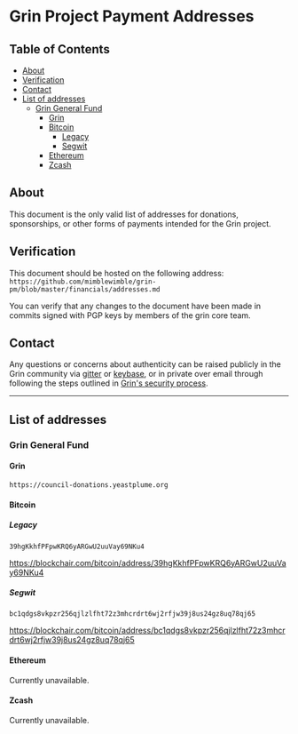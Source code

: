 # Grin Project Payment Addresses <!-- omit in toc -->

## Table of Contents <!-- omit in toc --> 
- [About](#about)
- [Verification](#verification)
- [Contact](#contact)
- [List of addresses](#list-of-addresses)
  - [Grin General Fund](#grin-general-fund)
    - [Grin](#grin)
    - [Bitcoin](#bitcoin)
      - [Legacy](#legacy)
      - [Segwit](#segwit)
    - [Ethereum](#ethereum)
    - [Zcash](#zcash)

## About
This document is the only valid list of addresses for donations, sponsorships, or other forms of payments intended for the Grin project.

## Verification
This document should be hosted on the following address:
`https://github.com/mimblewimble/grin-pm/blob/master/financials/addresses.md`

You can verify that any changes to the document have been made in commits signed with PGP keys by members of the grin core team.

## Contact
Any questions or concerns about authenticity can be raised publicly in the Grin community via [gitter](https://gitter.im/grin_community/Lobby) or [keybase](https://keybase.io/team/grincoin), or in private over email through following the steps outlined in [Grin's security process](https://github.com/mimblewimble/grin/blob/master/SECURITY.md).  

---

## List of addresses

### Grin General Fund

#### Grin

`https://council-donations.yeastplume.org`


#### Bitcoin

##### Legacy

`39hgKkhfPFpwKRQ6yARGwU2uuVay69NKu4`

https://blockchair.com/bitcoin/address/39hgKkhfPFpwKRQ6yARGwU2uuVay69NKu4

##### Segwit

`bc1qdgs8vkpzr256qjlzlfht72z3mhcrdrt6wj2rfjw39j8us24gz8uq78qj65`

https://blockchair.com/bitcoin/address/bc1qdgs8vkpzr256qjlzlfht72z3mhcrdrt6wj2rfjw39j8us24gz8uq78qj65

#### Ethereum

Currently unavailable.

#### Zcash

Currently unavailable.

